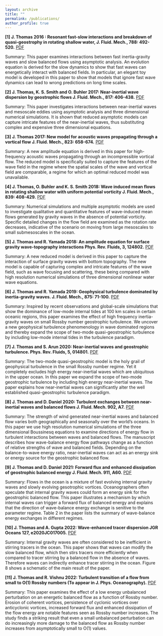 ```yaml
---
layout: archive
title: ""
permalink: /publications/
author_profile: true
---
```

<!--  All my publications can be found at [Google Scholar](https://scholar.google.com/citations?hl=en&user=MzMRC04AAAAJ) and [ResearchGate](https://www.researchgate.net/profile/Qiu_Yang4). Below, * denotes the corresponding author.

2021
-  -->

**[1] J. Thomas 2016 : Resonant fast-slow interactions and breakdown of quasi-geostrophy in rotating shallow water, J. Fluid. Mech., 788: 492-520.**  [PDF](https://github.com/jimthomasedu/jimthomasedu.github.io/raw/master/files/T16.pdf) 

Summary: This paper examines interactions between fast inertia-gravity waves and slow balanced flows using asymptotic analysis. An evolution equation is derived for the slow dynamics to show that fast waves can energetically interact with balanced fields. In particular, an elegant toy model is developed in this paper to show that models that ignore fast wave dynamics can lead to wrong predictions on long time scales.

**[2] J. Thomas, K. S. Smith and O. Buhler 2017: Near-inertial wave dispersion by geostrophic flows J. Fluid. Mech., 817: 406-438.** [PDF](https://github.com/jimthomasedu/jimthomasedu.github.io/raw/master/files/TSB17.pdf) 

Summary: This paper investigates interactions between near-inertial waves and mesoscale eddies using asymptotic analysis and three dimensional numerical simulations. It is shown that reduced asymptotic models can capture intricate features of the near-inertial waves, thus substituting complex and expensive three dimensional equations.

**[3] J. Thomas 2017: New model for acoustic waves propagating through a vortical flow J. Fluid. Mech., 823: 658-674.** [PDF](https://github.com/jimthomasedu/jimthomasedu.github.io/raw/master/files/T17.pdf) 

Summary: A new amplitude equation is derived in this paper for high-frequency acoustic waves propagating through an incompressible vortical flow. The reduced model is specifically suited to capture the features of the wave field in the regime where the spatial scales of the wave and vortical field are comparable, a regime for which an optimal reduced model was unavailable.

**[4] J. Thomas, O. Buhler and K. S. Smith 2018: Wave induced mean flows in rotating shallow water with uniform potential vorticity J. Fluid. Mech., 839: 408-429.** [PDF](https://github.com/jimthomasedu/jimthomasedu.github.io/raw/master/files/TBS18.pdf) 

Summary: Numerical simulations and multiple asymptotic models are used to investigate qualitative and quantitative features of wave-induced mean flows generated by gravity waves in the absence of potential vorticity. Specific detailed changes in the flow field are examined as the rotation rate decreases, indicative of the scenario on moving from large mesoscales to small submesoscales in the ocean.
 
**[5] J. Thomas and R. Yamada 2018: An amplitude equation for surface gravity wave-topography interactions Phys. Rev. Fluids, 3, 124802.** [PDF](https://github.com/jimthomasedu/jimthomasedu.github.io/raw/master/files/TY18.pdf) 

Summary: A new reduced model is derived in this paper to capture the interaction of surface gravity waves with bottom topography. The new model is capable of capturing complex and intricate features of the wave field, such as wave focusing and scattering, these being compared with high resolution numerical simulations of three dimensional nonlinear water wave equations.

**[6] J. Thomas and R. Yamada 2019: Geophysical turbulence dominated by inertia-gravity waves. J. Fluid. Mech., 875: 71-100.** [PDF](https://github.com/jimthomasedu/jimthomasedu.github.io/raw/master/files/TY19.pdf) 

Summary: Inspired by recent observations and global-scale simulations that show the dominance of low-mode internal tides at 100 km scales in certain oceanic regions, this paper examines the effect of high frequency inertia-gravity waves on small Rossby number geostrophic turbulence. We uncover a new geophysical turbulence phenomenology in wave dominated regions and thereby expand the scope of two-mode quasi-geostrophic turbulence by including low-mode internal tides in the turbulence paradigm.

**[7] J. Thomas and S. Arun 2020: Near-inertial waves and geostrophic turbulence. Phys. Rev. Fluids, 5, 014801.** [PDF](https://github.com/jimthomasedu/jimthomasedu.github.io/raw/master/files/TA20.pdf) 

Summary: The two-mode quasi-geostrophic model is the holy grail of geophysical turbulence in the small Rossby number regime. Yet it completely excludes high energy near-inertial waves which are ubiquitous in the upper ocean. In this paper we expand the scope of two-mode geostrophic turbulence by including high energy near-inertial waves. The paper explains how near-inertial waves can significantly alter the well established quasi-geostrophic turbulence paradigm.

**[8] J. Thomas and D. Daniel 2020: Turbulent exchanges between near-inertial waves and balanced flows J. Fluid. Mech. 902, A7.** [PDF](https://github.com/jimthomasedu/jimthomasedu.github.io/raw/master/files/TD20.pdf) 

Summary: The strength of wind generated near-inertial waves and balanced flow varies both geographically and seasonally over the world’s oceans. In this paper we use high resolution numerical simulations of the three dimensional Boussinesq equations to examine directions of energy flow in turbulent interactions between waves and balanced flows. The manuscript describes how wave-balance energy flow pathways change as a function of relative strengths of wave and balanced fields. Depending on the balance-to-wave energy ratio, near-inertial waves can act as an energy sink or energy source for the geostrophic balanced flow.


**[9] J. Thomas and D. Daniel 2021: Forward flux and enhanced dissipation of geostrophic balanced energy J. Fluid. Mech. 911, A60.** [PDF](https://github.com/jimthomasedu/jimthomasedu.github.io/raw/master/files/TD21.pdf) 

Summary: Flows in the ocean is a mixture of fast evolving internal gravity waves and slowly evolving gesotrophic vortices. Oceanographers often speculate that internal gravity waves could form an energy sink for the geostrophic balanced flow. This paper illustrates a mechanism by which internal waves can trigger a forward flux of balanced energy and explains that the direction of wave-balance energy exchange is senitive to the parameter regime. Table 2 in the paper lists the summary of wave-balance energy exchanges in different regimes. 


**[10] J. Thomas and A. Gupta 2022: Wave-enhanced tracer dispersion JGR Oceans 127, e2020JC017005.** [PDF](https://github.com/jimthomasedu/jimthomasedu.github.io/raw/master/files/TG22.pdf) 

Summary: Internal gravity waves are often considered to be inefficient in stirring tracers in the ocean. This paper shows that waves can modify the slow balanced flow, which then stirs tracers more efficiently when compared to tracer stirring by a balanced flow in the absence of waves. Therefore waves can indirectly enhance tracer stirring in the ocean. Figure 8 shows a schematic of the main result of the paper. 


**[11] J. Thomas and R. Vishnu 2022: Turbulent transition of a flow from small to O(1) Rossby numbers (To appear in J. Phys. Oceanography).** [PDF](https://github.com/jimthomasedu/jimthomasedu.github.io/raw/master/files/TV22.pdf) 

Summary: This paper examines the effect of a low energy unbalanced perturbation on an energetic balanced flow as a function of Rossby number.  Erosion of coherent vortices, persistence of cyclonic vortices over anticyclonic vortices, increased forward flux and enhanced dissipation of the flow energy are notable features seen as Rossby number increases. The study finds a striking result that even a small unbalanced perturbation can do increasingly more damage to the balanced flow as Rossby number increases from asymptotically small to O(1) values.

 
 

<!-- Non-peer reviewed publication
-
Qiu Yang, 2017: [Multi-Scale Models for the Scale Interaction of Organized Tropical Convection](https://qiuyang50.github.io/files/thesis.pdf), Ph.D thesis. My thesis defense slides are [here](https://qiuyang50.github.io/files/QiuYang_Thesis.pdf).


{% if author.googlescholar %}
  You can also find my articles on <u><a href="{{author.googlescholar}}">my Google Scholar profile</a>.</u>
{% endif %}

{% include base_path %}

{% for post in site.publications reversed %}
  {% include archive-single.html %}
{% endfor %}
-->
